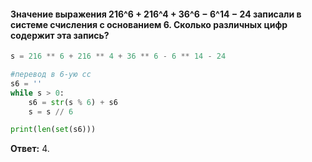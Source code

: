 #### Значение выражения 216^6 + 216^4 + 36^6 − 6^14 − 24 записали в системе счисления с основанием 6. Сколько различных цифр содержит эта запись?
```python
s = 216 ** 6 + 216 ** 4 + 36 ** 6 - 6 ** 14 - 24

#перевод в 6-ую сс
s6 = ''
while s > 0:
	s6 = str(s % 6) + s6
	s = s // 6

print(len(set(s6)))
```
**Ответ:** 4.